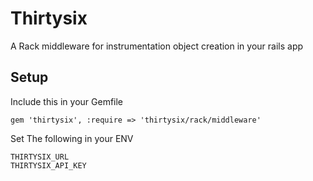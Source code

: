 # Thirtysix

A Rack middleware for instrumentation object creation in your rails app

## Setup

Include this in your Gemfile

`gem 'thirtysix', :require => 'thirtysix/rack/middleware'`

Set The following in your ENV

```
THIRTYSIX_URL
THIRTYSIX_API_KEY
```